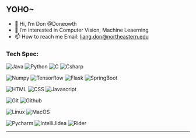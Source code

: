 ## YOHO~
- 👋 Hi, I’m Don @Doneowth
- 👀 I’m interested in Computer Vision, Machine Leaerning
- 📫 How to reach me Email: liang.don@northeastern.edu

### Tech Spec:
![Java](https://img.shields.io/badge/Java%20-brown.svg?&style=for-the-badge&logo=Java&logoColor=white)
![Python](https://img.shields.io/badge/python%20-%2314354C.svg?&style=for-the-badge&logo=python&logoColor=white)
![C](https://img.shields.io/badge/C%20-brown.svg?&style=for-the-badge&logo=C&logoColor=white)
![Csharp](https://img.shields.io/badge/Csharp%20-brown.svg?&style=for-the-badge&logo=Csharp#&logoColor=white)


![Numpy](https://img.shields.io/badge/numpy%20-%23013243.svg?&style=for-the-badge&logo=numpy&logoColor=white)
![Tensorflow](https://img.shields.io/badge/TensorFlow%20-%23430098.svg?&style=for-the-badge&logo=TensorFlow&logoColor=white)
![Flask](https://img.shields.io/badge/flask%20-%2307405e.svg?&style=for-the-badge&logo=flask&logoColor=white)
![SpringBoot](https://img.shields.io/badge/springboot%20-%2307405e.svg?&style=for-the-badge&logo=springboot&logoColor=white)


![HTML](https://img.shields.io/badge/html%20-%23E34F26.svg?&style=for-the-badge&logo=html5&logoColor=white)
![CSS](https://img.shields.io/badge/css%20-%231572B6.svg?&style=for-the-badge&logo=css3&logoColor=white)
![Javascript](https://img.shields.io/badge/javascript%20-%23323330.svg?&style=for-the-badge&logo=javascript&logoColor=%23F7DF1E)


![Git](https://img.shields.io/badge/git%20-%23F05033.svg?&style=for-the-badge&logo=git&logoColor=white)
![Github](https://img.shields.io/badge/github%20-%23121011.svg?&style=for-the-badge&logo=github&logoColor=white)


![Linux](https://img.shields.io/badge/-linux-772953?style=for-the-badge&logo=linux)
![MacOS](https://img.shields.io/badge/mac-os?logo=mac&logoColor=white&style=for-the-badge)


![Pycharm](https://img.shields.io/badge/pycharm%20-%23121011.svg?&style=for-the-badge&logo=pycharm&logoColor=white)
![IntelliJIdea](https://img.shields.io/badge/IntelliJIdea%20-%23121011.svg?&style=for-the-badge&logo=IntelliJIdea&logoColor=white)
![Rider](https://img.shields.io/badge/Rider%20-%23121011.svg?&style=for-the-badge&logo=Rider&logoColor=white)

---

<!---
Doneowth/Doneowth is a ✨ special ✨ repository because its `README.md` (this file) appears on your GitHub profile.
You can click the Preview link to take a look at your changes.
--->
